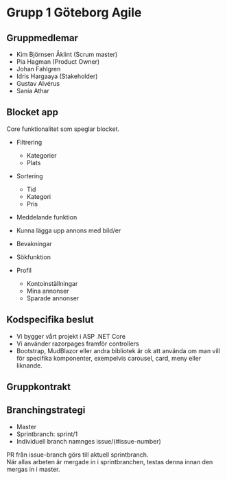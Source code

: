 # Grupp 1 Göteborg Agile

## Gruppmedlemar

 - Kim Björnsen Åklint (Scrum master)
 - Pia Hagman (Product Owner)
 - Johan Fahlgren 
 - Idris Hargaaya (Stakeholder)
 - Gustav Alvérus 
 - Sania Athar 

## Blocket app

Core funktionalitet som speglar blocket. 

- Filtrering 
  - Kategorier
  - Plats

- Sortering
  - Tid
  - Kategori
  - Pris

- Meddelande funktion
- Kunna lägga upp annons med bild/er
- Bevakningar
- Sökfunktion
- Profil
  - Kontoinställningar
  - Mina annonser
  - Sparade annonser

## Kodspecifika beslut
- Vi bygger vårt projekt i ASP .NET Core
- Vi använder razorpages framför controllers
- Bootstrap, MudBlazor eller andra bibliotek är ok att använda om man vill för specifika komponenter, exempelvis carousel, card, meny eller liknande.

## Gruppkontrakt

## Branchingstrategi
- Master
 - Sprintbranch: sprint/1
  - Individuell branch namnges issue/(#issue-number)

PR från issue-branch görs till aktuell sprintbranch. <br>
När allas arbeten är mergade in i sprintbranchen, testas denna innan den mergas in i master.
